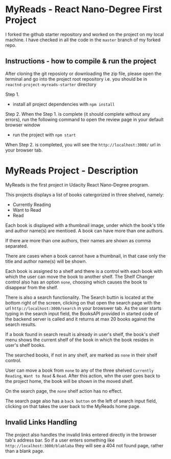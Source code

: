 # MyReads - React Nano-Degree First Project

I forked the github starter repository and worked on the project on my local machine.
I have checked in all the code in the `master` branch of my forked repo. 

## Instructions - how to compile & run the project
After cloning the git reposioty or downloading the zip file, please open the terminal and go into the project root repository i.e. you should be in `reactnd-project-myreads-starter` directory

Step 1. 

* install all project dependencies with `npm install`

Step 2. When the Step 1. is complete (it should complete without any errors), run the following command to open the review page in your default browser window

* run the project with `npm start`

When Step 2. is completed, you will see the `http://localhost:3000/` url in your browser tab.

# MyReads Project - Description 
MyReads is the first project in Udacity React Nano-Degree program.

This projects displays a list of books catergorized in three shelved, namely:
* Currently Reading
* Want to Read
* Read

Each book is displayed with a thumbnail image, under which the book's title and author name(s) are mentioed. A book can have more than one authors.

If there are more than one authors, their names are shown as comma separated. 

There are cases when a book cannot have a thumbnail, in that case only the title and author name(s) will be shown.

Each book is assigned to a shelf and there is a control with each book with which the user can move the book to another shelf. The Shelf Changer control also has an option `none`, choosing which causes the book to disappear from the shelf. 

There is also a search functionality. The Search buttin is located at the bottom right of the screen, clicking on that open the search page with the url `http://localhost:3000/search` in your browswer tab. As the user starts typing in the search input field, the BooksAPI provided in started code of the backend server is called and it returns at max 20 books against the search results. 

If a book found in search result is already in user's shelf, the book's shelf menu shows the current shelf of the book in which the book resides in user's shelf books. 

The searched books, if not in any shelf, are marked as `none` in their shelf control. 

User can move a book from `none` to any of the three shelved `Currently Reading`, `Want to Read` & `Read`. After this action, whn the user goes back to the project home, the book will be shown in the moved shelf. 

On the search page, the `none` shelf action has no effect. 

The search page also has a `back button` on the left of search input field, clicking on that takes the user back to the MyReads home page.

## Invalid Links Handling
The project also handles the invalid links entered directly in the browser tab's address bar.
So if a user enters something like `http://localhost:3000/blablaba` they will see a 404 not found page, rather than a blank page.
